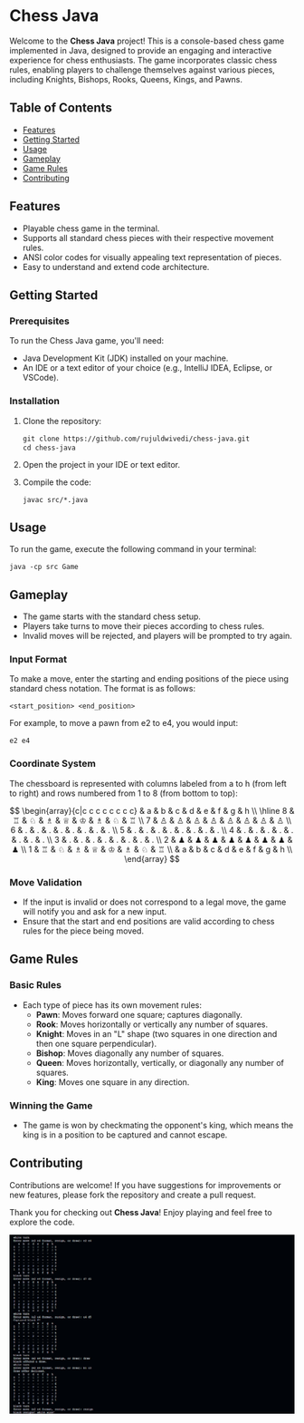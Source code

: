 # Chess Java

Welcome to the **Chess Java** project! This is a console-based chess game implemented in Java, designed to provide an engaging and interactive experience for chess enthusiasts. The game incorporates classic chess rules, enabling players to challenge themselves against various pieces, including Knights, Bishops, Rooks, Queens, Kings, and Pawns.

## Table of Contents

- [Features](#features)
- [Getting Started](#getting-started)
- [Usage](#usage)
- [Gameplay](#gameplay)
- [Game Rules](#game-rules)
- [Contributing](#contributing)

## Features

- Playable chess game in the terminal.
- Supports all standard chess pieces with their respective movement rules.
- ANSI color codes for visually appealing text representation of pieces.
- Easy to understand and extend code architecture.

## Getting Started

### Prerequisites

To run the Chess Java game, you'll need:

- Java Development Kit (JDK) installed on your machine.
- An IDE or a text editor of your choice (e.g., IntelliJ IDEA, Eclipse, or VSCode).

### Installation

1. Clone the repository:

   ```
   git clone https://github.com/rujuldwivedi/chess-java.git
   cd chess-java
   ```

2. Open the project in your IDE or text editor.

3. Compile the code:

   ```
   javac src/*.java
   ```

## Usage

To run the game, execute the following command in your terminal:

```
java -cp src Game
```

## Gameplay

- The game starts with the standard chess setup.
- Players take turns to move their pieces according to chess rules.
- Invalid moves will be rejected, and players will be prompted to try again.

### Input Format 

To make a move, enter the starting and ending positions of the piece using standard chess notation. The format is as follows:

```
<start_position> <end_position>
```

For example, to move a pawn from e2 to e4, you would input:

``` 
e2 e4
```

### Coordinate System

The chessboard is represented with columns labeled from a to h (from left to right) and rows numbered from 1 to 8 (from bottom to top):

$$
\begin{array}{c|c c c c c c c c}
  & a & b & c & d & e & f & g & h \\
\hline
8 & ♖ & ♘ & ♗ & ♕ & ♔ & ♗ & ♘ & ♖ \\
7 & ♙ & ♙ & ♙ & ♙ & ♙ & ♙ & ♙ & ♙ \\
6 & . & . & . & . & . & . & . & . \\
5 & . & . & . & . & . & . & . & . \\
4 & . & . & . & . & . & . & . & . \\
3 & . & . & . & . & . & . & . & . \\
2 & ♟ & ♟ & ♟ & ♟ & ♟ & ♟ & ♟ & ♟ \\
1 & ♖ & ♘ & ♗ & ♕ & ♔ & ♗ & ♘ & ♖ \\
  & a & b & c & d & e & f & g & h \\
\end{array}
$$



### Move Validation

- If the input is invalid or does not correspond to a legal move, the game will notify you and ask for a new input.
- Ensure that the start and end positions are valid according to chess rules for the piece being moved.

## Game Rules

### Basic Rules

- Each type of piece has its own movement rules:
  - **Pawn**: Moves forward one square; captures diagonally.
  - **Rook**: Moves horizontally or vertically any number of squares.
  - **Knight**: Moves in an "L" shape (two squares in one direction and then one square perpendicular).
  - **Bishop**: Moves diagonally any number of squares.
  - **Queen**: Moves horizontally, vertically, or diagonally any number of squares.
  - **King**: Moves one square in any direction.

### Winning the Game

- The game is won by checkmating the opponent's king, which means the king is in a position to be captured and cannot escape.

## Contributing

Contributions are welcome! If you have suggestions for improvements or new features, please fork the repository and create a pull request.

Thank you for checking out **Chess Java**! Enjoy playing and feel free to explore the code.

![Game Result](Game.png)

